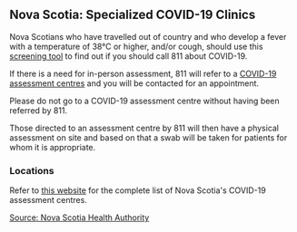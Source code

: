 ## Nova Scotia: Specialized COVID-19 Clinics

Nova Scotians who have travelled out of country and who develop a fever with a temperature of 38°C or higher, and/or cough, should use this [screening tool](https://when-to-call-about-covid19.novascotia.ca/en) to find out if you should call 811 about COVID-19.

If there is a need for in-person assessment, 811 will refer to a [COVID-19 assessment centres](http://www.nshealth.ca/coronavirus) and you will be contacted for an appointment.

Please do not go to a COVID-19 assessment centre without having been referred by 811.

Those directed to an assessment centre by 811 will then have a physical assessment on site and based on that a swab will be taken for patients for whom it is appropriate.

### Locations

Refer to [this website](http://www.nshealth.ca/coronavirus-assessment) for the complete list of Nova Scotia's COVID-19 assessment centres.

[Source: Nova Scotia Health Authority](http://www.nshealth.ca/coronavirus)
